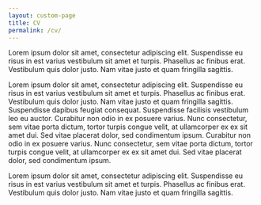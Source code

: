 ```yaml
---
layout: custom-page
title: CV
permalink: /cv/
---
```


<div class="container">
	<div class="row">
		<div class="col-md-2">
			<p class="pt-4">Lorem ipsum dolor sit amet, consectetur adipiscing elit. Suspendisse eu risus in est varius vestibulum sit amet et turpis. Phasellus ac finibus erat. Vestibulum quis dolor justo. Nam vitae justo et quam fringilla sagittis.</p>
		</div>
		<div class="col-md-8">
			<p class="pt-4">Lorem ipsum dolor sit amet, consectetur adipiscing elit. Suspendisse eu risus in est varius vestibulum sit amet et turpis. Phasellus ac finibus erat. Vestibulum quis dolor justo. Nam vitae justo et quam fringilla sagittis. Suspendisse dapibus feugiat consequat. Suspendisse facilisis vestibulum leo eu auctor. Curabitur non odio in ex posuere varius. Nunc consectetur, sem vitae porta dictum, tortor turpis congue velit, at ullamcorper ex ex sit amet dui. Sed vitae placerat dolor, sed condimentum ipsum.  Curabitur non odio in ex posuere varius. Nunc consectetur, sem vitae porta dictum, tortor turpis congue velit, at ullamcorper ex ex sit amet dui. Sed vitae placerat dolor, sed condimentum ipsum.</p>
		</div>
		<div class="col-md-2">
			<p class="pt-4">Lorem ipsum dolor sit amet, consectetur adipiscing elit. Suspendisse eu risus in est varius vestibulum sit amet et turpis. Phasellus ac finibus erat. Vestibulum quis dolor justo. Nam vitae justo et quam fringilla sagittis.</p>
		</div>
	</div>
</div>
